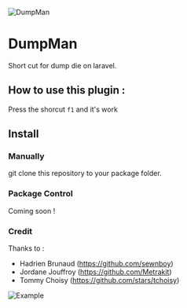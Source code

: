 ![DumpMan](http://www.zupimages.net/up/16/16/iz8j.gif)

# DumpMan
Short cut for dump die on laravel.

## How to use this plugin :

Press the shorcut `f1` and it's work

## Install

### Manually

git clone this repository to your package folder.

### Package Control

Coming soon !

### Credit

Thanks to :
- Hadrien Brunaud (https://github.com/sewnboy)
- Jordane Jouffroy (https://github.com/Metrakit)
- Tommy Choisy (https://github.com/stars/tchoisy)

![Example](http://g.recordit.co/923UKz0Q8L.gif)
